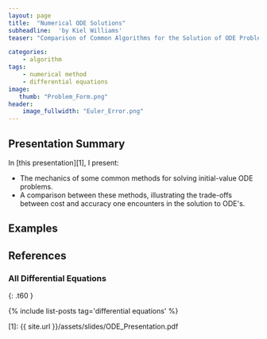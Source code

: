 ```yaml
---
layout: page
title:  "Numerical ODE Solutions"
subheadline:  'by Kiel Williams'
teaser: "Comparison of Common Algorithms for the Solution of ODE Problems."

categories:
    - algorithm
tags:
    - numerical method
    - differential equations
image:
   thumb: "Problem_Form.png"
header:
    image_fullwidth: "Euler_Error.png"
---
```

<!-- Page Content Starts Here -->

## Presentation Summary
In [this presentation][1], I present:

  * The mechanics of some common methods for solving initial-value ODE problems.
  * A comparison between these methods, illustrating the trade-offs between cost and accuracy one encounters in the solution to ODE's.

## Examples

## References

### All Differential Equations
{: .t60 }

{% include list-posts tag='differential equations' %}

[1]: {{ site.url }}/assets/slides/ODE_Presentation.pdf
